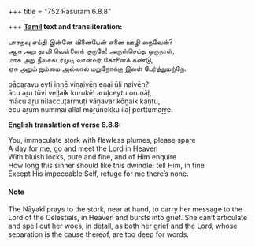 +++
title = "752 Pasuram 6.8.8"

+++
**[Tamil](/definition/tamil#history "show Tamil definitions") text and transliteration:**

பாசறவு எய்தி இன்னே வினையேன் எனை ஊழி நைவேன்?  
ஆசு அறு தூவி வெள்ளைக் குருகே! அருள்செய்து ஒருநாள்,  
மாசு அறு நீலச்சுடர்முடி வானவர் கோனைக் கண்டு,  
ஏசு அறும் நும்மை அல்லால் மறுநோக்கு இலள் பேர்த்துமற்றே.

pācaṟavu eyti iṉṉē viṉaiyēṉ eṉai ūḻi naivēṉ?  
ācu aṟu tūvi veḷḷaik kurukē! aruḷceytu orunāḷ,  
mācu aṟu nīlaccuṭarmuṭi vāṉavar kōṉaik kaṇṭu,  
ēcu aṟum nummai allāl maṟunōkku ilaḷ pērttumaṟṟē.

**English translation of verse 6.8.8:**

You, immaculate stork with flawless plumes, please spare  
A day for me, go and meet the Lord in [Heaven](/definition/heaven#history "show Heaven definitions")  
With bluish locks, pure and fine, and of Him enquire  
How long this sinner should like this dwindle; tell Him, in fine  
Except His impeccable Self, refuge for me there’s none.

#### Note

The Nāyakī prays to the stork, near at hand, to carry her message to the Lord of the Celestials, in Heaven and bursts into grief. She can’t articulate and spell out her woes, in detail, as both her grief and the Lord, whose separation is the cause thereof, are too deep for words.


